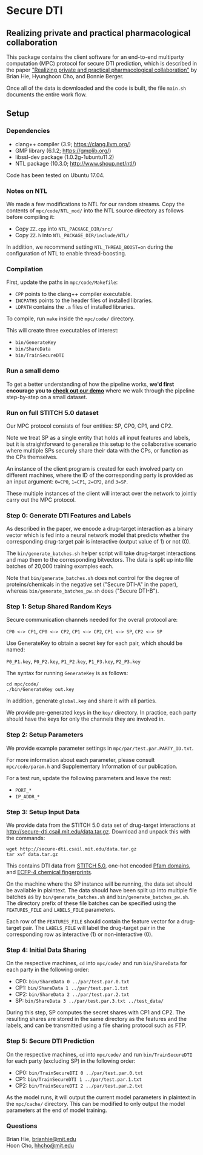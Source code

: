 # Secure DTI

## Realizing private and practical pharmacological collaboration

This package contains the client software for an end-to-end multiparty computation (MPC) protocol for secure DTI prediction, which is described in the paper ["Realizing private and practical pharmacological collaboration"](http://science.sciencemag.org/content/362/6412/347) by Brian Hie, Hyunghoon Cho, and Bonnie Berger.

Once all of the data is downloaded and the code is built, the file `main.sh` documents the entire work flow.

## Setup

### Dependencies

- clang++ compiler (3.9; https://clang.llvm.org/)
- GMP library (6.1.2; https://gmplib.org/)
- libssl-dev package (1.0.2g-1ubuntu11.2)
- NTL package (10.3.0; http://www.shoup.net/ntl/)

Code has been tested on Ubuntu 17.04.

### Notes on NTL

We made a few modifications to NTL for our random streams.
Copy the contents of `mpc/code/NTL_mod/` into the NTL source
directory as follows before compiling it:

- Copy `ZZ.cpp` into `NTL_PACKAGE_DIR/src/`
- Copy `ZZ.h` into `NTL_PACKAGE_DIR/include/NTL/`

In addition, we recommend setting `NTL_THREAD_BOOST=on`
during the configuration of NTL to enable thread-boosting.

### Compilation

First, update the paths in `mpc/code/Makefile`:

- `CPP` points to the clang++ compiler executable.
- `INCPATHS` points to the header files of installed libraries.
- `LDPATH` contains the `.a` files of installed libraries.

To compile, run `make` inside the `mpc/code/` directory.

This will create three executables of interest:

- `bin/GenerateKey`
- `bin/ShareData`
- `bin/TrainSecureDTI`

### Run a small demo

To get a better understanding of how the pipeline works, **we'd first encourage you to [check out our demo](docs/demo.md)** where we walk through the pipeline step-by-step on a small dataset.

### Run on full STITCH 5.0 dataset

Our MPC protocol consists of four entities: SP, CP0, CP1, and CP2.

Note we treat SP as a single entity that holds all input features
and labels, but it is straightforward to generalize this setup
to the collaborative scenario where multiple SPs securely share
their data with the CPs, or function as the CPs themselves.

An instance of the client program is created for each involved
party on different machines, where the ID of the corresponding
party is provided as an input argument: `0=CP0`, `1=CP1`, `2=CP2`,
and `3=SP`.

These multiple instances of the client will interact over the
network to jointly carry out the MPC protocol.

### Step 0: Generate DTI Features and Labels

As described in the paper, we encode a drug-target interaction as a
binary vector which is fed into a neural network model that predicts
whether the corresponding drug-target pair is interactive (output
value of 1) or not (0).

The `bin/generate_batches.sh` helper script will take drug-target
interactions and map them to the corresponding bitvectors. The data
is split up into file batches of 20,000 training examples each.

Note that `bin/generate_batches.sh` does not control for the degree of proteins/chemicals in the negative set ("Secure DTI-A" in the paper), whereas `bin/generate_batches_pw.sh` does ("Secure DTI-B").

### Step 1: Setup Shared Random Keys

Secure communication channels needed for the overall protocol are:

`CP0 <-> CP1`, `CP0 <-> CP2`, `CP1 <-> CP2`, `CP1 <-> SP`, `CP2 <-> SP`

Use GenerateKey to obtain a secret key for each pair, which should
be named:

`P0_P1.key`, `P0_P2.key`, `P1_P2.key`, `P1_P3.key`, `P2_P3.key`

The syntax for running `GenerateKey` is as follows:

```
cd mpc/code/
./bin/GenerateKey out.key
```

In addition, generate `global.key` and share it with all parties.

We provide pre-generated keys in the `key/` directory. In practice,
each party should have the keys for only the channels
they are involved in.

### Step 2: Setup Parameters

We provide example parameter settings in `mpc/par/test.par.PARTY_ID.txt`.

For more information about each parameter, please consult `mpc/code/param.h`
and Supplementary Information of our publication.

For a test run, update the following parameters and leave the rest:

- `PORT_*`
- `IP_ADDR_*`

### Step 3: Setup Input Data

We provide data from the STITCH 5.0 data set of drug-target interactions
at http://secure-dti.csail.mit.edu/data.tar.gz. Download and unpack this
with the commands:

```
wget http://secure-dti.csail.mit.edu/data.tar.gz
tar xvf data.tar.gz
```

This contains DTI data from [STITCH 5.0](http://stitch.embl.de/), one-hot encoded [Pfam domains](https://pfam.xfam.org/), and [ECFP-4 chemical fingerprints](https://docs.chemaxon.com/display/docs/Extended+Connectivity+Fingerprint+ECFP).

On the machine where the SP instance will be running, the data set
should be available in plaintext. The data should have been split up
into multiple file batches as by `bin/generate_batches.sh` and `bin/generate_batches_pw.sh`. The
directory prefix of these file batches can be specified using the
`FEATURES_FILE` and `LABELS_FILE` parameters.

Each row of the `FEATURES_FILE` should contain the feature vector for
a drug-target pair. The `LABELS_FILE` will label the drug-target pair
in the corresponding row as interactive (1) or non-interactive (0).

### Step 4: Initial Data Sharing

On the respective machines, `cd` into `mpc/code/` and run `bin/ShareData`
for each party in the following order:

- CP0: `bin/ShareData 0 ../par/test.par.0.txt`
- CP1: `bin/ShareData 1 ../par/test.par.1.txt`
- CP2: `bin/ShareData 2 ../par/test.par.2.txt`
- SP:  `bin/ShareData 3 ../par/test.par.3.txt ../test_data/`

During this step, SP computes the secret shares with CP1 and CP2.
The resulting shares are stored in the same directory as the
features and the labels, and can be transmitted using a file
sharing protocol such as FTP.

### Step 5: Secure DTI Prediction

On the respective machines, `cd` into `mpc/code/` and run `bin/TrainSecureDTI`
for each party (excluding SP) in the following order:

- CP0: `bin/TrainSecureDTI 0 ../par/test.par.0.txt`
- CP1: `bin/TrainSecureDTI 1 ../par/test.par.1.txt`
- CP2: `bin/TrainSecureDTI 2 ../par/test.par.2.txt`

As the model runs, it will output the current model parameters in
plaintext in the `mpc/cache/` directory. This can be modified to only
output the model parameters at the end of model training.

### Questions

Brian Hie, brianhie@mit.edu  
Hoon Cho, hhcho@mit.edu
